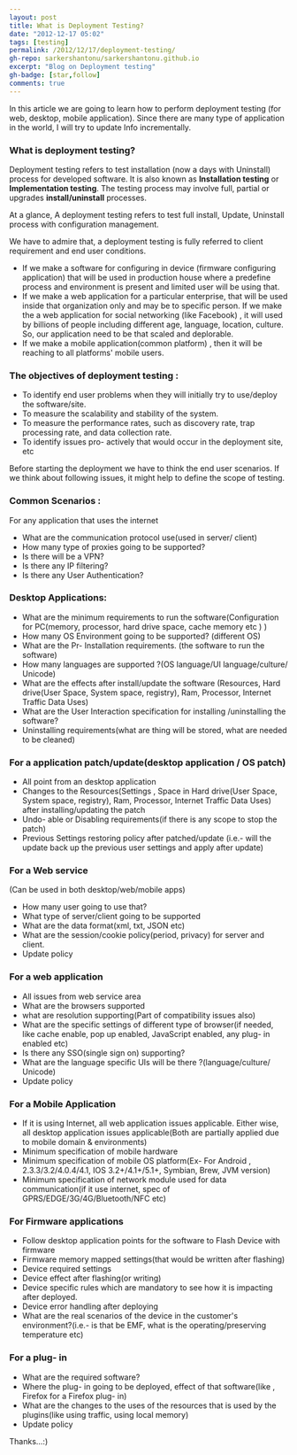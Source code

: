 ```yaml
---
layout: post
title: What is Deployment Testing?
date: "2012-12-17 05:02"
tags: [testing]
permalink: /2012/12/17/deployment-testing/
gh-repo: sarkershantonu/sarkershantonu.github.io
excerpt: "Blog on Deployment testing"
gh-badge: [star,follow]
comments: true
---
```

In this article we are going to learn how to perform deployment testing (for web, desktop, mobile application). Since there are many type of application in the world, I will try to update Info incrementally. 

### What is deployment testing? 
Deployment testing refers to test installation (now a days with Uninstall) process for developed software. It is also known as **Installation testing** or **Implementation testing**. The testing process may involve full, partial or upgrades **install/uninstall** processes. 

At a glance, A deployment testing refers to test full install, Update, Uninstall process with configuration management.

We have to admire that, a deployment testing is fully referred to client requirement and end user conditions. 
- If we make a software for configuring in device (firmware configuring application) that will be used in production house where a predefine process and environment is present and limited user will be using that.
- If we make a web application for a particular enterprise, that will be used inside that organization only and may be to specific person. If we make the a web application for social networking (like Facebook) , it will used by billions of people including different age, language, location, culture. So, our application need to be that scaled and deplorable. 
- If we make a mobile application(common platform) , then it will be reaching to all platforms' mobile users.

### The objectives of deployment testing : 
- To identify end user problems when they will initially try to use/deploy the software/site.
- To measure the scalability and stability of the system.
- To measure the performance rates, such as discovery rate, trap processing rate, and data collection rate.
- To identify issues pro- actively that would occur in the deployment site, etc 

Before starting the deployment we have to think the end user scenarios. If we think about following issues, it might help to define the scope of testing.

### Common Scenarios : 
For any application that uses the internet 
- What are the communication protocol use(used in server/ client)
- How many type of proxies going to be supported?
- Is there will be a VPN?
- Is there any IP filtering?
- Is there any User Authentication? 

### Desktop Applications:
- What are the minimum requirements to run the software(Configuration for PC(memory, processor, hard drive space, cache memory etc ) )
- How many OS Environment going to be supported? (different OS)
- What are the Pr- Installation requirements. (the software to run the software)
- How many languages are supported ?(OS language/UI language/culture/ Unicode) 
- What are the effects after install/update the software (Resources, Hard drive(User Space, System space, registry), Ram, Processor, Internet Traffic Data Uses)
- What are the User Interaction specification for installing /uninstalling the software? 
- Uninstalling requirements(what are thing will be stored, what are needed to be cleaned)

### For a application patch/update(desktop application / OS patch)
- All point from an desktop application 
- Changes to the Resources(Settings , Space in Hard drive(User Space, System space, registry), Ram, Processor, Internet Traffic Data Uses) after installing/updating the patch
- Undo- able or Disabling requirements(if there is any scope to stop the patch)
- Previous Settings restoring policy after patched/update (i.e.- will the update back up the previous user settings and apply after update) 

### For a Web service 
(Can be used in both desktop/web/mobile apps)
- How many user going to use that?
- What type of server/client going to be supported 
- What are the data format(xml, txt, JSON etc)
- What are the session/cookie policy(period, privacy) for server and client.
- Update policy

### For a web application
- All issues from web service area
- What are the browsers supported 
- what are resolution supporting(Part of compatibility issues also)
- What are the specific settings of different type of browser(if needed, like cache enable, pop up enabled, JavaScript enabled, any plug- in enabled etc)
- Is there any SSO(single sign on) supporting?
- What are the language specific UIs will be there ?(language/culture/ Unicode) 
- Update policy

### For a Mobile Application
- If it is using Internet, all web application issues applicable. Either wise, all desktop application issues applicable(Both are partially applied due to mobile domain & environments) 
- Minimum specification of mobile hardware
- Minimum specification of mobile OS platform(Ex- For Android , 2.3.3/3.2/4.0.4/4.1, IOS 3.2+/4.1+/5.1+, Symbian, Brew, JVM version)
- Minimum specification of network module used for data communication(if it use internet, spec of GPRS/EDGE/3G/4G/Bluetooth/NFC etc) 

### For Firmware applications
- Follow desktop application points for the software to Flash Device with firmware 
- Firmware memory mapped settings(that would be written after flashing)
- Device required settings
- Device effect after flashing(or writing)
- Device specific rules which are mandatory to see how it is impacting after deployed. 
- Device error handling after deploying
- What are the real scenarios of the device in the customer's environment?(i.e.- is that be EMF, what is the operating/preserving temperature etc) 

### For a plug- in 
- What are the required software?
- Where the plug- in going to be deployed, effect of that software(like , Firefox for a Firefox plug- in) 
- What are the changes to the uses of the resources that is used by the plugins(like using traffic, using local memory) 
- Update policy

Thanks...:) 